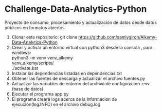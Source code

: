# Challenge-Data-Analytics-Python
Proyecto de consumo, procesamiento y actualización de datos desde datos públicos en formatos abiertos

1.  Clonar este repositorio: git clone https://github.com/samlygiron/Alkemy-Data-Analytics-Python</br>
2.  Crear y activar un entorno virtual con python3 desde la consola , para windows:</br> python3 -m venv venv_alkemy </br> venv_alkemy/scripts/ </br> ./activate.bat</br>
3.  Instalar las dependencias listadas en dependencias.txt</br>
4.  Obtener las fuentes de descarga y actualizar el archivo fuentes.py</br>
5.  Actualizar las variables de entorno del archivo de configuracion .env (base de datos)</br>
6.  Ejecutar el programa app.py</br>
7.  El programa creará logs acerca de la informacion de ejecución(log.INFO) en el archivo debug.log</br>
